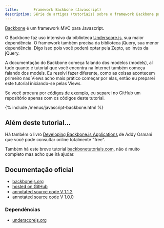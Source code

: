 ```yaml
---
title:       Framework Backbone (Javascript)
description: Série de artigos (tutoriais) sobre o framework Backbone para JavaScript
---
```


[Backbone](http://backbonejs.org/ "link-externo") é um framework MVC para Javascript.

O Backbone faz uso intensivo da biblioteca [Underscore.js](http://underscorejs.org/ "link-externo"), sua maior dependência.
O framework também precisa da biblioteca jQuery, sua menor dependência. Digo isso pois você poderá optar pela Zepto, ao 
invés da jQuery.

A documentação do Backbone começa falando dos modelos (models), aí tudo quanto é tutorial que você encontra na Internet
também começa falando dos models. Eu resolvi fazer diferente, como as coisas acontecem primeiro nas Views acho mais 
prático começar por elas, então eu preparei este tutorial iniciando-se pelas Views.

Se você procura por [códigos de exemplo](https://github.com/devfuria/backbone-exemplos "link-externo"), eu separei no 
GitHub um repositório apenas com os códigos deste tutorial.

{% include /menus/javascript-backbone.html %}





Além deste tutorial...
---

Há também o livro [Developing Backbone.js Applications](http://addyosmani.github.io/backbone-fundamentals/ "link-externo")
de Addy Osmani que você pode consultar online totalmente "free".

Também há este breve tutorial [backbonetutorials.com](http://backbonetutorials.com/ "link-externo"), não é muito completo
mas acho que irá ajudar.



Documentação oficial
---

- [backbonejs.org](http://backbonejs.org/ "link-externo")
- [hosted on GitHub](https://github.com/jashkenas/backbone/ "link-externo")
- [annotated source code V 1.1.2](http://backbonejs.org/docs/backbone.html "link-externo")
- [annotated source code V 1.0.0](http://documentcloud.github.io/backbone/docs/backbone.html "link-externo")


### Dependências

- [underscorejs.org](http://underscorejs.org/ "link-externo")